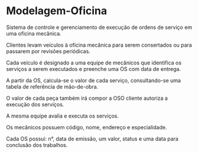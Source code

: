 # Modelagem-Oficina

Sistema de controle e gerenciamento de execução de ordens de serviço em uma oficina mecânica.

Clientes levam veículos à oficina mecânica para serem consertados ou para passarem por revisões  periódicas.

Cada veículo é designado a uma equipe de mecânicos que identifica os serviços a serem executados e preenche uma OS com data de entrega.

A partir da OS, calcula-se o valor de cada serviço, consultando-se uma tabela de referência de mão-de-obra.

O valor de cada peça também irá compor a OSO cliente autoriza a execução dos serviços.

A mesma equipe avalia e executa os serviços.

Os mecânicos possuem código, nome, endereço e especialidade.

Cada OS possui: n°, data de emissão, um valor, status e uma data para conclusão dos trabalhos.
